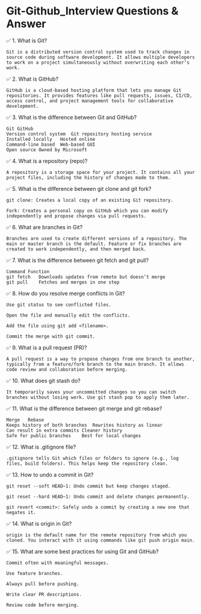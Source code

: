 # Git-Github_Interview Questions & Answer

✅ 1. What is Git?

    Git is a distributed version control system used to track changes in source code during software development. It allows multiple developers to work on a project simultaneously without overwriting each other’s work.
  
✅ 2. What is GitHub?

    GitHub is a cloud-based hosting platform that lets you manage Git repositories. It provides features like pull requests, issues, CI/CD, access control, and project management tools for collaborative development.

✅ 3. What is the difference between Git and GitHub?

    Git	GitHub
    Version control system	Git repository hosting service
    Installed locally	Hosted online
    Command-line based	Web-based GUI
    Open source	Owned by Microsoft

✅ 4. What is a repository (repo)?

    A repository is a storage space for your project. It contains all your project files, including the history of changes made to them.

✅ 5. What is the difference between git clone and git fork?

    git clone: Creates a local copy of an existing Git repository.
  
    Fork: Creates a personal copy on GitHub which you can modify independently and propose changes via pull requests.

✅ 6. What are branches in Git?

    Branches are used to create different versions of a repository. The main or master branch is the default. Feature or fix branches are created to work independently, and then merged back.

✅ 7. What is the difference between git fetch and git pull?

    Command	Function
    git fetch	Downloads updates from remote but doesn’t merge
    git pull	Fetches and merges in one step

✅ 8. How do you resolve merge conflicts in Git?

    Use git status to see conflicted files.
  
    Open the file and manually edit the conflicts.
  
    Add the file using git add <filename>.
  
    Commit the merge with git commit.

✅ 9. What is a pull request (PR)?

    A pull request is a way to propose changes from one branch to another, typically from a feature/fork branch to the main branch. It allows code review and collaboration before merging.

✅ 10. What does git stash do?

    It temporarily saves your uncommitted changes so you can switch branches without losing work. Use git stash pop to apply them later.

✅ 11. What is the difference between git merge and git rebase?

    Merge	Rebase
    Keeps history of both branches	Rewrites history as linear
    Can result in extra commits	Cleaner history
    Safe for public branches	Best for local changes

✅ 12. What is .gitignore file?

    .gitignore tells Git which files or folders to ignore (e.g., log files, build folders). This helps keep the repository clean.

✅ 13. How to undo a commit in Git?

    git reset --soft HEAD~1: Undo commit but keep changes staged.
  
    git reset --hard HEAD~1: Undo commit and delete changes permanently.
  
    git revert <commit>: Safely undo a commit by creating a new one that negates it.

✅ 14. What is origin in Git?

    origin is the default name for the remote repository from which you cloned. You interact with it using commands like git push origin main.

✅ 15. What are some best practices for using Git and GitHub?

    Commit often with meaningful messages.

    Use feature branches.

    Always pull before pushing.

    Write clear PR descriptions.

    Review code before merging.
